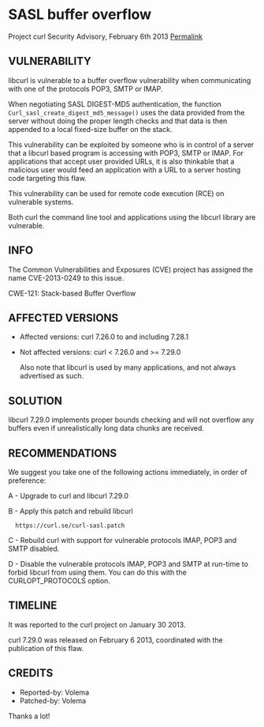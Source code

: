 SASL buffer overflow
====================

Project curl Security Advisory, February 6th 2013
[Permalink](https://curl.se/docs/CVE-2013-0249.html)

VULNERABILITY
-------------

  libcurl is vulnerable to a buffer overflow vulnerability when communicating
  with one of the protocols POP3, SMTP or IMAP.

  When negotiating SASL DIGEST-MD5 authentication, the function
  `Curl_sasl_create_digest_md5_message()` uses the data provided from the
  server without doing the proper length checks and that data is then appended
  to a local fixed-size buffer on the stack.

  This vulnerability can be exploited by someone who is in control of a server
  that a libcurl based program is accessing with POP3, SMTP or IMAP. For
  applications that accept user provided URLs, it is also thinkable that a
  malicious user would feed an application with a URL to a server hosting code
  targeting this flaw.

  This vulnerability can be used for remote code execution (RCE) on vulnerable
  systems.

  Both curl the command line tool and applications using the libcurl library
  are vulnerable.
  
INFO
----

  The Common Vulnerabilities and Exposures (CVE) project has assigned the name
  CVE-2013-0249 to this issue.

  CWE-121: Stack-based Buffer Overflow

AFFECTED VERSIONS
-----------------

- Affected versions: curl 7.26.0 to and including 7.28.1
- Not affected versions: curl < 7.26.0 and >= 7.29.0

  Also note that libcurl is used by many applications, and not always
  advertised as such.

SOLUTION
--------

  libcurl 7.29.0 implements proper bounds checking and will not overflow any
  buffers even if unrealistically long data chunks are received.

RECOMMENDATIONS
---------------

  We suggest you take one of the following actions immediately, in order of
  preference:

  A - Upgrade to curl and libcurl 7.29.0

  B - Apply this patch and rebuild libcurl

      https://curl.se/curl-sasl.patch

  C - Rebuild curl with support for vulnerable protocols IMAP, POP3 and SMTP
      disabled.

  D - Disable the vulnerable protocols IMAP, POP3 and SMTP at run-time to
      forbid libcurl from using them. You can do this with the
      CURLOPT_PROTOCOLS option.

TIMELINE
---------

  It was reported to the curl project on January 30 2013.

  curl 7.29.0 was released on February 6 2013, coordinated with the
  publication of this flaw.

CREDITS
-------

- Reported-by: Volema
- Patched-by: Volema

Thanks a lot!
